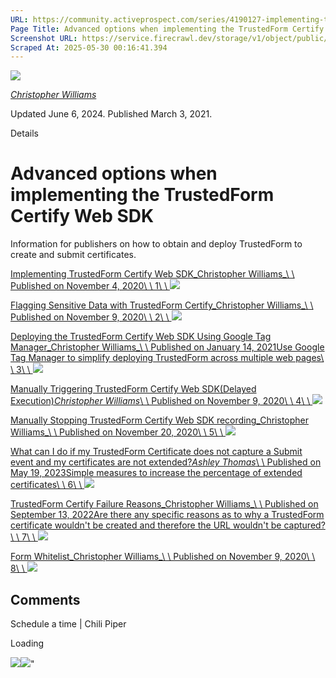 ```yaml
---
URL: https://community.activeprospect.com/series/4190127-implementing-the-trustedform-certify-web-sdk-in-a-form-page
Page Title: Advanced options when implementing the TrustedForm Certify Web SDK
Screenshot URL: https://service.firecrawl.dev/storage/v1/object/public/media/screenshot-55023d8a-7ef3-4511-91a7-4656d2139836.png
Scraped At: 2025-05-30 00:16:41.394
---
```


[![](https://content2.bloomfire.com/avatars/users/1405246/thumb/thumbnail.png?f=1620827893&Expires=1748567792&Signature=pAhB7qIdcbVx5QwKTBYZYOnQu3BBEdnF~eXNAn5ONmzRwkphGhldfGwOpW~IxRc4v1TZz3dtjUyOr1eVBc7CwNnwUI-0CriXuFoAXmkv5AfJZTN-s7GKe6Q0EQ8o6QlWe9ajHQIIQOKeZyusaTBtqeFcgFIawLjhdXATUfmRR3gdZhzSmuIG7PuMhvBM5CgTs2sZnLkRcsAD6pTdZq~Xl7YN-oyfujb5BIOCVsm6kGnB0d-3qfcfWrNDb0O-aY~rarQJ79s2WIybJ4uYiBwgv0TnkpBGMJ~eJ6ojM47G-4~kj2Snvdxx6t7GSplcMRvlp1i6u62IWpd~6bx6x01JbQ__&Key-Pair-Id=APKAIDFCFZ2UHE5LPIUA)](https://community.activeprospect.com/memberships/7846678-christopher-williams)

[_Christopher Williams_](https://community.activeprospect.com/memberships/7846678-christopher-williams)

Updated June 6, 2024. Published March 3, 2021.

Details

# Advanced options when implementing the TrustedForm Certify Web SDK

Information for publishers on how to obtain and deploy TrustedForm to create and submit certificates.

[Implementing TrustedForm Certify Web SDK_Christopher Williams_\\
\\
Published on November 4, 2020\\
\\
1\\
\\
![](https://content3.bloomfire.com/thumbnails/contributions/002/308/807/_270x180.png?f=1685501346&Expires=1748567792&Signature=GgXC3JokMb46lsmRzGzvUiE-QuQh~VwmRQl34Ns9bNFGqmizqsdgYHL0S2hd4nkpDvZbZqkj0PCfiLyVtVQA4Fv9uWWvr49aMismPlfplPKJ1zaN7Y9vE5xskDXlrFAIvoYpOd~5MwIl8N2Cs-XOKupiWYOEi1jVpx~ssqoNQc70MqAHxWtuS7x6JPp6ZPviuc4XeUkYmEPrX~jyrO6HtKJZi52N0RN2mpeF6UHvR9SwreBeDzExAhjX38F0pX-n0ys2UbIWBymkq1U-re8tfFtGERx8UaOEzG2hCGOUTK3KH6uLZfBxOh0F0J3xGHWi9odrD6hBTGN3EUX54JHLgw__&Key-Pair-Id=APKAIDFCFZ2UHE5LPIUA)](https://community.activeprospect.com/series/4190127/posts/4065187-implementing-trustedform-certify-web-sdk)

[Flagging Sensitive Data with TrustedForm Certify_Christopher Williams_\\
\\
Published on November 9, 2020\\
\\
2\\
\\
![](https://content0.bloomfire.com/thumbnails/contributions/002/330/175/_270x180.png?f=1604948779&Expires=1748567792&Signature=n9jwx~~X~wXFoKrlYXDLubPXlorBYU4sQwtvpMQVye04e-wUMDtiwx7TpBecEpcu5KbsHJEPnGlCpMBt4ZqG4dCeH1IFqyJBhv6Pi-lJkVq26FYBqzC0mv-Z2L8UlpCxgTiQf9qJafHWyzNDefEStwvkpAXzWtW1QRjtrQzT~SwpUe1aDCC5gMPZMdBONJV8TI43~PeqdJ96cHbrl~X7VqULz4wd306nzOnVYFcrJwaZ3ZpIzGWPOphRagdyFb8~vgIiOY~eJYpRvGhcHIWG1zjW4ODxpjj0qthBG7VCd~YScSXCm6OF3KEr78DZ6llnYU3~TXMG7OM~PggWdjhDpg__&Key-Pair-Id=APKAIDFCFZ2UHE5LPIUA)](https://community.activeprospect.com/series/4190127/posts/4076729-flagging-sensitive-data-with-trustedform-certify)

[Deploying the TrustedForm Certify Web SDK Using Google Tag Manager_Christopher Williams_\\
\\
Published on January 14, 2021Use Google Tag Manager to simplify deploying TrustedForm across multiple web pages\\
\\
3\\
\\
![](https://content3.bloomfire.com/thumbnails/contributions/002/463/893/_270x180.png?f=1610653373&Expires=1748567792&Signature=CRKX~0ZPP4b10SZQ-eHX0KWu6r8iK8OQF0UnJtyR5YSoqXKGMXg6Pbt6xrlIzAnTpxwKIXUOw9LXhGKukPUI3WJch~GR7Bu15xZp2ct9R9gtrX7MhFsgWnmsNWwcGHZVtLIOfNI3EXKBdZ83mLd4JgIfdY~zORSkfBM23~mh6WzZDGKp8rmQarPSoKx4UFpkS2YITk713OeQiFDf2BKLjPVewQKd3wgk36O57bf03RfZI1W51j8VUMOz-m0~7L2s7l76DZmJu9PMs2pGc5eHPBL98QyqQ64dDve3vPDAtmZ533xdnL2L4DXEtBd09VSVTqHhf2YhSpi-lepFWJTaaw__&Key-Pair-Id=APKAIDFCFZ2UHE5LPIUA)](https://community.activeprospect.com/series/4190127/posts/4129671-deploying-the-trustedform-certify-web-sdk-using-google-tag-manager)

[Manually Triggering TrustedForm Certify Web SDK(Delayed Execution)_Christopher Williams_\\
\\
Published on November 9, 2020\\
\\
4\\
\\
![](https://content2.bloomfire.com/thumbnails/contributions/002/330/280/_270x180.png?f=1604950826&Expires=1748567792&Signature=RK9KcuhzBQ4k~iWhsU2wY-b~eDyNyGWxprxZ~~NHFqBnA1nIoSBqOUPslVBzywTrNdCBDQBK20WxkYX4ifR6ClVQWV7zigWHxBrQ46bBbl0lLMwMOLoT~WACfkeasqF1HalqAmBX5uF7ObEZ-wTf9kds1K-LYK2a3LHMNx0awFa6FkDx43Olbmvc8OX9vxl-xDv1-md1V~ZU-cGOuWfVk7rGjzHvPATtBf4ABjqy7IwLItHPLvT~8eU4QOZXyM5IPVDlgFQgD9UCXTrpa-79YkoI-QjwqMtGgvAeZ2BvgkOzy2AKK0qjrfzKVbm-PGRboQcWc4rW8igEDY~~DTzK5A__&Key-Pair-Id=APKAIDFCFZ2UHE5LPIUA)](https://community.activeprospect.com/series/4190127/posts/4076826-manually-triggering-trustedform-certify-web-sdk-delayed-execution)

[Manually Stopping TrustedForm Certify Web SDK recording_Christopher Williams_\\
\\
Published on November 20, 2020\\
\\
5\\
\\
![](https://content0.bloomfire.com/thumbnails/contributions/002/367/145/_270x180.png?f=1734989521&Expires=1748567792&Signature=Z6vNT1iyVOi2CuTDTDGbnNzISdx1FxPBMHLtuUstxLIHjNZgPldbMLsfkxi5DclMTz~Jk114V2UU92b6WnkxDxxJ0xIENjmqXqdabFfyu6qxYfqg0k428Ez6lnsDF9vy9~x9f6R2gvbtASR7amuactEyyQEtxiR2vFSHmFWltUdcT4Vv8ZWCsVqumSkvEMVokw5KUMtIUyT7ZfZz-ZELIUSVUxu0A1uBlTvmd3r77Ns4uTw9sLSa~TENZxmvGC5907TzcEdCLhP0EoAbwx8Z8eDULckuAD4Eo8HwjtrenvIwB1QZwYA77fNlY6OR82-cIu-UIiQyPCKKCXM7MwuJJw__&Key-Pair-Id=APKAIDFCFZ2UHE5LPIUA)](https://community.activeprospect.com/series/4190127/posts/4090767-manually-stopping-trustedform-certify-web-sdk-recording)

[What can I do if my TrustedForm Certificate does not capture a Submit event and my certificates are not extended?_Ashley Thomas_\\
\\
Published on May 19, 2023Simple measures to increase the percentage of extended certificates\\
\\
6\\
\\
![](https://content0.bloomfire.com/thumbnails/contributions/003/723/718/_270x180.png?f=1684497922&Expires=1748567792&Signature=FV5AMAHkGlAwWkPKjm-KznV6hoUVlyZ9PUrQyKGLd5AClLcy4Dvf5CSBgyOGCOgk0acCgw1urt-nyP3zXW~zJs3PPppu5xW8Vth-ZOxPEu4Epi6UYWORma59fa3-K5yt7SnHvA4WK6weDhgpwTjnTX9y6LfPTuctm5KpjcJ5B8qkg1EA3R20f726gf84wEBLj4lHJRMu7Sj553BhWLCtFTPX8lrDtukmDmsvw5qvltto4Ggoup9zmJ8icBtyQ8ROZWT61lcz8eqzJdkrHmCQaM06lRcJGLejn1TXL7JiB8PNr0BonYET3fEn2eDyLzHdq0nQJ0f5uWpugYK9KS8nhA__&Key-Pair-Id=APKAIDFCFZ2UHE5LPIUA)](https://community.activeprospect.com/series/4190127/posts/5066541-what-can-i-do-if-my-trustedform-certificate-does-not-capture-a-submit-event-and)

[TrustedForm Certify Failure Reasons_Christopher Williams_\\
\\
Published on September 13, 2022Are there any specific reasons as to why a TrustedForm certificate wouldn't be created and therefore the URL wouldn't be captured?\\
\\
7\\
\\
![](https://content1.bloomfire.com/thumbnails/contributions/003/390/397/_270x180.png?f=1692292052&Expires=1748567792&Signature=O95-5rfLAvKLK4~rGmoNNVP63b9WxuvcYiw2dD70CCceh0eCL6QKa-ukpGeq1~smYn6vLKy9odBk95ZWuKfiREZnJc3ZVJA~xUaDCihfrjYTlXEcaU4rwHXyuDtcEJZKGsoiblUX~gCOSAK9miTqPcWTIxl~DuMVHpiTjtisTMdV5MnkhEeDOfTvfBg7VID8SVpglBmBLL7JByBeIe82L31U5LsDSIqdZoWfSYR4d5Qzj2~bjZ~JwPmfXiEDt3sGawS9Uf2OG5gQInyOp9b1rNbfumWo-ua5f6d4by~TGO-a0-OjT6-x~ouJjKUEF-NXr5GHPmQkTMI16AbLXzjxXg__&Key-Pair-Id=APKAIDFCFZ2UHE5LPIUA)](https://community.activeprospect.com/series/4190127/posts/4806725-trustedform-certify-failure-reasons)

[Form Whitelist_Christopher Williams_\\
\\
Published on November 9, 2020\\
\\
8\\
\\
![](https://content1.bloomfire.com/thumbnails/contributions/002/330/256/_270x180.png?f=1604950430&Expires=1748567792&Signature=osatBd0BMKRCN~E2WYCGkTnLX5WXJ6yLRkCKdg8kP~ZmVVelYo815u~5wwEDaVPejDJwJa7Ps0mkMNPvjx-WLoHZE3xyg1AnwFsfs7S9IBlLx6tkqw8V2d3lMJ5enZXClRJepahnLMj2K9dbxx2XTD7g4s1vOY82tJXQQ2xnQWbbmwuIVPXyirsRARd~SKVR3~0OrxvYM8BGa8r6FVOw4wlY0eG4Nj-r9HOmlDTYlnI8ugdQ9oVfTjcR16~sgwzjc32GxdhWrHF7cGCaJWGYO-SfM~7jx6kKvMuseIZc57ycesi0niuJSNIoMqLIFS-xqyvsjJ8U5UZS9R4FTJmXrQ__&Key-Pair-Id=APKAIDFCFZ2UHE5LPIUA)](https://community.activeprospect.com/series/4190127/posts/4076811-form-whitelist)

## Comments

Schedule a time \| Chili Piper

Loading

![](https://bat.bing.com/action/0?ti=4018451&Ver=2&mid=278778fc-530b-4a7f-8113-e15b6546d8e2&bo=1&sid=5708c6503ceb11f08ba56ffb2f84e3a5&vid=5708da403ceb11f0a03799995d6f5c53&vids=1&msclkid=N&pi=918639831&lg=en-US&sw=1280&sh=1024&sc=24&p=https%3A%2F%2Fcommunity.activeprospect.com%2Fseries%2F4190127-implementing-the-trustedform-certify-web-sdk-in-a-form-page&r=&lt=546&evt=pageLoad&sv=1&cdb=AQAQ&rn=307354)![](https://bat.bing.com/action/0?ti=4018451&Ver=2&mid=278778fc-530b-4a7f-8113-e15b6546d8e2&bo=2&sid=5708c6503ceb11f08ba56ffb2f84e3a5&vid=5708da403ceb11f0a03799995d6f5c53&vids=0&msclkid=N&gtm_tag_source=ua&ec=Client%20ID&el=%2Fseries%2F4190127-implementing-the-trustedform-certify-web-sdk-in-a-form-page&gc=USD&tpp=1&en=Y&p=https%3A%2F%2Fcommunity.activeprospect.com%2Fseries%2F4190127-implementing-the-trustedform-certify-web-sdk-in-a-form-page&sw=1280&sh=1024&sc=24&evt=custom&cdb=AQAQ&rn=792809)"

